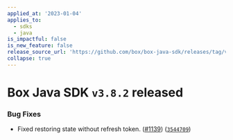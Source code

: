```yaml
---
applied_at: '2023-01-04'
applies_to:
  - sdks
  - java
is_impactful: false
is_new_feature: false
release_source_url: 'https://github.com/box/box-java-sdk/releases/tag/v3.8.2'
collapse: true
---
```


# Box Java SDK `v3.8.2` released

### Bug Fixes

* Fixed restoring state without refresh token. ([#1139][1]) ([`3544709`][2])

[1]: https://github.com/box/box-java-sdk/issues/1139

[2]: https://github.com/box/box-java-sdk/commit/3544709480eb03e5bd50f5dc99be7409569304c4

